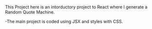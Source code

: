 This Project here is an intorductory project to React where I generate a Random Quote Machine.

-The main project is coded using JSX and styles with CSS.
